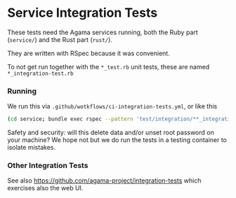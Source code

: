 # Service Integration Tests

These tests need the Agama services running, both the Ruby part (`service/`) and the Rust part (`rust/`).

They are written with RSpec because it was convenient.

To not get run together with the `*_test.rb` unit tests, these are named `*_integration-test.rb`

### Running

We run this via `.github/wotkflows/ci-integration-tests.yml`, or like this

```sh
(cd service; bundle exec rspec --pattern 'test/integration/**_integration-test.rb')
```

Safety and security: will this delete data and/or unset root password on your machine?
We hope not but we do run the tests in a testing container to isolate mistakes.

### Other Integration Tests

See also <https://github.com/agama-project/integration-tests> which exercises also the web UI.
